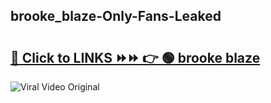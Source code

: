 
 ## brooke_blaze-Only-Fans-Leaked

# <h2><a href="https://clipsfans.com/brooke_blaze&ref=git">🔗 Click to LINKS ⏩⏩ 👉 🟢 brooke blaze </a></h2>

<a href="https://clipsfans.com/brooke_blaze&ref=git" rel="nofollow" data-target="animated-image.originalLink"><img src="https://i.ibb.co.com/xMMVF88/686577567.gif" alt="Viral Video Original" style="max-width: 100%; display: inline-block;" data-target="animated-image.originalImage"></a>
